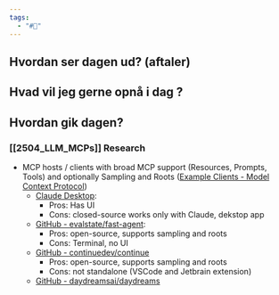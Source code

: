 ```yaml
---
tags:
  - "#📅"
---
```

## Hvordan ser dagen ud? (aftaler)


## Hvad vil jeg gerne opnå i dag ?


## Hvordan gik dagen?
### [[2504_LLM_MCPs]] Research
* MCP hosts / clients with broad MCP support (Resources, Prompts, Tools) and optionally Sampling and Roots ([Example Clients - Model Context Protocol](https://modelcontextprotocol.io/clients))
	* [Claude Desktop](https://claude.ai/download): 
		* Pros: Has UI
		* Cons: closed-source works only with Claude, dekstop app
	* [GitHub - evalstate/fast-agent](https://github.com/evalstate/fast-agent): 
		* Pros: open-source, supports sampling and roots
		* Cons: Terminal, no UI
	* [GitHub - continuedev/continue](https://github.com/continuedev/continue)
		* Pros: open-source, supports sampling and roots
		* Cons: not standalone (VSCode and Jetbrain extension)
	* [GitHub - daydreamsai/daydreams](https://github.com/daydreamsai/daydreams)